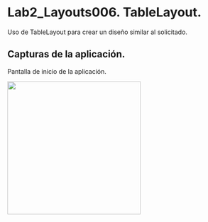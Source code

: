 # Lab2_Layouts006. TableLayout.

Uso de TableLayout para crear un diseño similar al solicitado.

## Capturas de la aplicación.

Pantalla de inicio de la aplicación.

<img src="https://dl.dropboxusercontent.com/u/52992573/PGL/Lab2/Layouts/Lab2_Layouts006_1.png" width="300">
